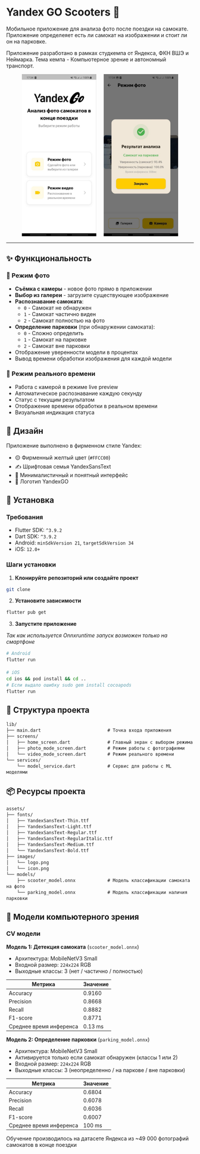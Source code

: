 # Yandex GO Scooters 🛴

Мобильное приложение для анализа фото после поездки на самокате. Приложение определеяет есть ли самокат на изображении и стоит ли он на парковке.

Приложение разработано в рамках студкемпа от Яндекса, ФКН ВШЭ и Неймарка. Тема кемпа - Компьютерное зрение и автономный транспорт.

<p align="center">
  <img src="screenshots/first.jpg" alt="First page" width="200">
  &nbsp;&nbsp;&nbsp;
  <img src="screenshots/second.jpg" alt="Second page" width="200"/>
</p>

---

## ✨ Функциональность

### 📸 Режим фото
- **Съёмка с камеры** - новое фото прямо в приложении
- **Выбор из галереи** - загрузите существующее изображение
- **Распознавание самоката**:
  - `0` - Самокат не обнаружен
  - `1` - Самокат частично виден
  - `2` - Самокат полностью на фото
- **Определение парковки** (при обнаружении самоката):
  - `0` - Сложно определить
  - `1` - Самокат на парковке
  - `2` - Самокат вне парковки
- Отображение уверенности модели в процентах
- Вывод времени обработки изображения для каждой модели

### 🎥 Режим реального времени
- Работа с камерой в режиме live preview
- Автоматическое распознавание каждую секунду
- Статус с текущим результатом
- Отображение времени обработки в реальном времени
- Визуальная индикация статуса

## 🎨 Дизайн

Приложение выполнено в фирменном стиле Yandex:
- 🟡 Фирменный желтый цвет (`#FFCC00`)
- ✍️ Шрифтовая семья YandexSansText
- 🎯 Минималистичный и понятный интерфейс
- 🌟 Логотип YandexGO

## 🚀 Установка

### Требования

- Flutter SDK: `^3.9.2`
- Dart SDK: `^3.9.2`
- Android: `minSdkVersion 21`, `targetSdkVersion 34`
- iOS: `12.0+`

### Шаги установки

1. **Клонируйте репозиторий или создайте проект**

```bash
git clone 
```

2. **Установите зависимости**

```bash
flutter pub get
```

3. **Запустите приложение**

*Так как используется Onnxruntime запуск возможен только на смартфоне*

```bash
# Android
flutter run

# iOS
cd ios && pod install && cd ..
# Если выдало ошибку sudo gem install cocoapods
flutter run
```

## 📁 Структура проекта

```
lib/
├── main.dart                         # Точка входа приложения
├── screens/
│   ├── home_screen.dart              # Главный экран с выбором режима
│   ├── photo_mode_screen.dart        # Режим работы с фотографиями
│   └── video_mode_screen.dart        # Режим реального времени
└── services/
    └── model_service.dart            # Сервис для работы с ML моделями
```

## 📦 Ресурсы проекта

```
assets/
├── fonts/
│   ├── YandexSansText-Thin.ttf
│   ├── YandexSansText-Light.ttf
│   ├── YandexSansText-Regular.ttf
│   ├── YandexSansText-RegularItalic.ttf
│   ├── YandexSansText-Medium.ttf
│   └── YandexSansText-Bold.ttf
├── images/
│   └── logo.png
│   └── icon.png
└── models/
    ├── scooter_model.onnx            # Модель классификации самоката на фото
    └── parking_model.onnx            # Модель классификации наличия парковки
```

## 🧠 Модели компьютерного зрения

### CV модели

**Модель 1: Детекция самоката** (`scooter_model.onnx`)
- Архитектура: MobileNetV3 Small
- Входной размер: `224x224` RGB
- Выходные классы: 3 (нет / частично / полностью)

| Метрика | Значение |
|---------|----------|
| Accuracy | 0.9160 |
| Precision | 0.8668 |
| Recall | 0.8882 |
| F1-score | 0.8771 |
| Среднее время инференса | 0.13 ms |

**Модель 2: Определение парковки** (`parking_model.onnx`)
- Архитектура: MobileNetV3 Small
- Активируется только если самокат обнаружен (классы 1 или 2)
- Входной размер: `224x224` RGB
- Выходные классы: 3 (неопределенно / на паркове / вне парковки)

| Метрика | Значение |
|---------|----------|
| Accuracy | 0.6804 |
| Precision | 0.6078 |
| Recall | 0.6036 |
| F1-score | 0.6007 |
| Среднее время инференса | 100 ms |

Обучение производилось на датасете Яндекса из ~49 000 фотографий самокатов в конце поездки